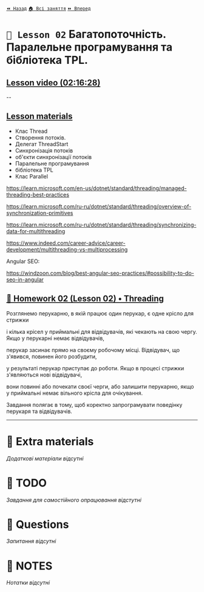 ﻿[`⏪ Назад`](../01/README.md)  [`🏠 Всі заняття`](../../README.md)  [`⏩ Вперед`](../03/README.md)

# `📗 Lesson 02` Багатопоточність. Паралельне програмування та бібліотека TPL. 

## [Lesson video (02:16:28)](https://youtu.be/gY9XkSwHhOA)

--

## [Lesson materials](https://lms.ithillel.ua/groups/65a65fe34c3a2d3372eef8ea/lessons/65a65fe44c3a2d3372eef96c)

- Клас Thread  
- Створення потоків.  
- Делегат ThreadStart  
- Синхронізація потоків    
- об'єкти синхронізації потоків  
- Паралельне програмування  
- бібліотека TPL  
- Клас Parallel  

https://learn.microsoft.com/en-us/dotnet/standard/threading/managed-threading-best-practices

https://learn.microsoft.com/ru-ru/dotnet/standard/threading/overview-of-synchronization-primitives

https://learn.microsoft.com/ru-ru/dotnet/standard/threading/synchronizing-data-for-multithreading

https://www.indeed.com/career-advice/career-development/multithreading-vs-multiprocessing

Angular SEO:

https://windzoon.com/blog/best-angular-seo-practices/#possibility-to-do-seo-in-angular


## [📕 Homework 02 (Lesson 02) • Threading ](https://lms.ithillel.ua/groups/65a65fe34c3a2d3372eef8ea/homeworks/65f0caee5ee6551a61930ae1)

Розглянемо перукарню, в якій працює один перукар, є одне крісло для стрижки

і кілька крісел у приймальні для відвідувачів, які чекають на свою чергу. Якщо у перукарні немає відвідувачів,

перукар засинає прямо на своєму робочому місці. Відвідувач, що з'явився, повинен його розбудити,

у результаті перукар приступає до роботи. Якщо в процесі стрижки з'являються нові відвідувачі,

вони повинні або почекати своєї черги, або залишити перукарню, якщо у приймальні немає вільного крісла для очікування.

Завдання полягає в тому, щоб коректно запрограмувати поведінку перукаря та відвідувачів.

---

# 📘 Extra materials

*Додаткові матеріали відсутні*

# 📘 TODO
*Завдання для самостійного опрацювання відстутні*

# 📘 Questions
*Запитання відсутні*

# 📘 NOTES
*Нотатки відсутні*